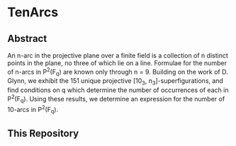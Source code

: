 # TenArcs

## Abstract

An n-arc in the projective plane over a finite field is a collection of n distinct points in the plane, no three of which lie on a line. Formulae for the number of n-arcs in P<sup>2</sup>(F<sub>q</sub>) are known only through n = 9. Building on the work of D. Glynn, we exhibit the 151 unique projective [10<sub>3</sub>, n<sub>3</sub>]-superfigurations, and find conditions on q which determine the number of occurrences of each in P<sup>2</sup>(F<sub>q</sub>). Using these results, we determine an expression for the number of 10-arcs in P<sup>2</sup>(F<sub>q</sub>).

## This Repository

